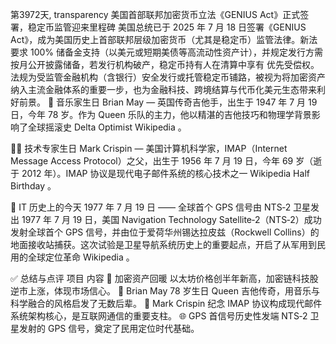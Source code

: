 第3972天, transparency 美国首部联邦加密货币立法《GENIUS Act》正式签署，稳定币监管迎来里程碑
美国总统已于 2025 年 7 月 18 日签署《GENIUS Act》，成为美国历史上首部联邦层级加密货币（尤其是稳定币）监管法律。新法要求 100% 储备金支持（以美元或短期美债等高流动性资产计），并规定发行方需 按月公开披露储备，若发行机构破产，稳定币持有人在清算中享有 优先受偿权。法规为受监管金融机构（含银行）安全发行或托管稳定币铺路，被视为将加密资产纳入主流金融体系的重要一步，也为金融科技、跨境结算与代币化美元生态带来利好前景。
🎵 音乐家生日
Brian May — 英国传奇吉他手，出生于 1947 年 7 月 19 日，今年 78 岁。作为 Queen 乐队的主力，他以精湛的吉他技巧和物理学背景影响了全球摇滚史 
Delta Optimist
Wikipedia
。

👨‍💻 技术专家生日
Mark Crispin — 美国计算机科学家，IMAP（Internet Message Access Protocol）之父，出生于 1956 年 7 月 19 日，今年 69 岁（逝于 2012 年）。IMAP 协议是现代电子邮件系统的核心技术之一 
Wikipedia
Half Birthday
。

📜 IT 历史上的今天
1977 年 7 月 19 日 —— 全球首个 GPS 信号由 NTS‑2 卫星发出
1977 年 7 月 19 日，美国 Navigation Technology Satellite‑2（NTS‑2）成功发射全球首个 GPS 信号，并由位于爱荷华州锡达拉皮兹（Rockwell Collins）的地面接收站捕获。这次试验是卫星导航系统历史上的重要起点，开启了从军用到民用的全球定位革命 
Wikipedia
。

✅ 总结与点评
项目	内容
🎉 加密资产回暖	以太坊价格创半年新高，加密链科技股逆市上涨，体现市场信心。
🎸 Brian May 78 岁生日	Queen 吉他传奇，用音乐与科学融合的风格启发了无数后辈。
💾 Mark Crispin 纪念	IMAP 协议构成现代邮件系统架构核心，是互联网通信的重要支柱。
🌐 GPS 首信号历史性发端	NTS‑2 卫星发射的 GPS 信号，奠定了民用定位时代基础。
